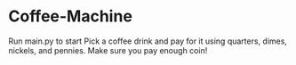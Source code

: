 # Coffee-Machine
Run main.py to start
Pick a coffee drink and pay for it using quarters, dimes, nickels, and pennies. Make sure you pay enough coin!

